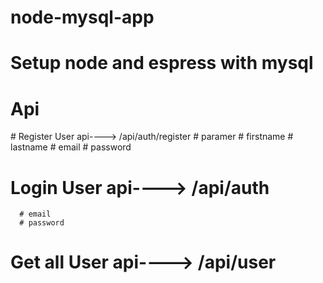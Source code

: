 # node-mysql-app
# Setup node and espress with mysql
<h1>Api</h1>
# Register User api----> /api/auth/register
      # paramer
      # firstname
      # lastname
      # email
      # password
   
 # Login User api----> /api/auth
      # email
      # password
 # Get all User api----> /api/user
  
